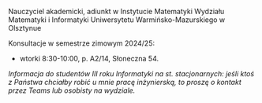Nauczyciel akademicki, adiunkt w Instytucie Matematyki Wydziału Matematyki i Informatyki Uniwersytetu Warmińsko-Mazurskiego w Olsztynue

Konsultacje w semestrze zimowym 2024/25:
* wtorki 8:30-10:00, p. A2/14, Słoneczna 54.
  
*Informacja do studentów III roku Informatyki na st. stacjonarnych: jeśli ktoś z Państwa chciałby robić u mnie pracę inżynierską, to proszę o kontakt przez Teams lub osobisty na wydziale.*

